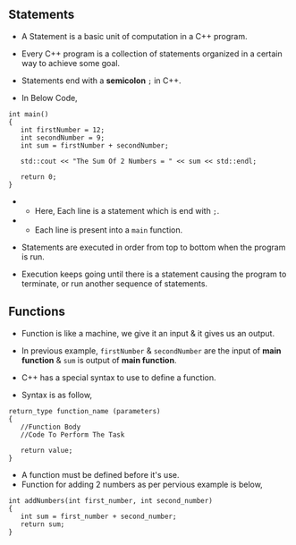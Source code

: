 ## Statements

 * A Statement is a basic unit of computation in a C++ program.
 * Every C++ program is a collection of statements organized in a certain way to achieve some goal.
 * Statements end with a **semicolon** `;` in C++.

 * In Below Code,
 ```
 int main()
 {
    int firstNumber = 12;
    int secondNumber = 9;
    int sum = firstNumber + secondNumber;

    std::cout << "The Sum Of 2 Numbers = " << sum << std::endl;

    return 0;
 }
 ```

 * * Here, Each line is a statement which is end with `;`.
 * * Each  line is present into a `main` function.

 * Statements are executed in order from top to bottom when the program is run.
 * Execution keeps going until there is a statement causing the program to terminate, or run another sequence of statements.

 ## Functions

 * Function is like a machine, we give it an input & it gives us an output.
 * In previous example, `firstNumber` & `secondNumber` are the input of **main function** & `sum` is output of **main function**.

 * C++ has a special syntax to use to define a function.
 * Syntax is as follow,
 ```
 return_type function_name (parameters)
 {
    //Function Body
    //Code To Perform The Task

    return value;
 }
 ```
 
 * A function must be defined before it's use.
 * Function for adding 2 numbers as per pervious example is below,
 ```
 int addNumbers(int first_number, int second_number)
 {
    int sum = first_number + second_number;
    return sum;
 }
 ```
 